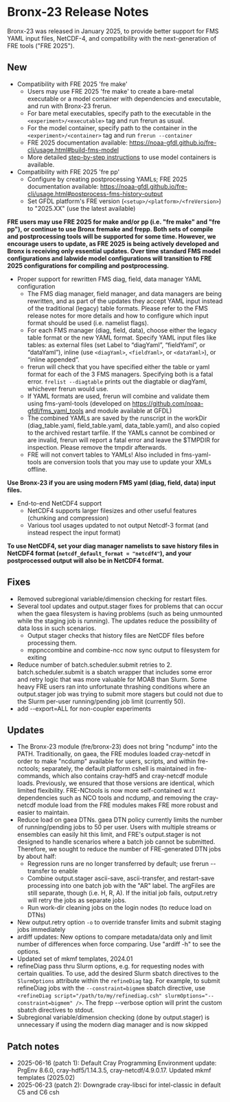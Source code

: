 # Bronx-23 Release Notes

Bronx-23 was released in January 2025, to provide better support for FMS YAML input files, NetCDF-4, and compatibility with the next-generation of FRE tools ("FRE 2025").

## New
* Compatibility with FRE 2025 'fre make'
  * Users may use FRE 2025 'fre make' to create a bare-metal executable or a model container with dependencies and executable, and run with Bronx-23 frerun.
  * For bare metal executables, specify path to the executable in the `<experiment>/<executable>` tag and run frerun as usual.
  * For the model container, specify path to the container in the `<experiment>/<container>` tag and run `frerun --container`
  * FRE 2025 documentation available: https://noaa-gfdl.github.io/fre-cli/usage.html#build-fms-model
  * More detailed [step-by-step instructions](run/model_container_integration.md) to use model containers is available.
* Compatibility with FRE 2025 'fre pp'
  * Configure by creating postprocessing YAMLs; FRE 2025 documentation available: https://noaa-gfdl.github.io/fre-cli/usage.html#postprocess-fms-history-output
  * Set GFDL platform's FRE version (`<setup>/<platform>/<freVersion>`) to "2025.XX" (use the latest available)

**FRE users may use FRE 2025 for make and/or pp (i.e. "fre make" and "fre pp"), or continue to use Bronx fremake and frepp. Both sets of compile and postprocessing tools will be supported for some time. However, we encourage users to update, as FRE 2025 is being actively developed and Bronx is receiving only essential updates. Over time standard FMS model configurations and labwide model configurations will transition to FRE 2025 configurations for compiling and postprocessing.**

* Proper support for rewritten FMS diag, field, data manager YAML configuration
  * The FMS diag manager, field manager, and data managers are being rewritten, and as part of the updates they accept YAML input instead of the traditional (legacy) table formats. Please refer to the FMS release notes for more details and how to configure which input format should be used (i.e. namelist flags).
  * For each FMS manager (diag, field, data), choose either the legacy table format or the new YAML format. Specify YAML input files like tables: as external files (set Label to “diagYaml”, “fieldYaml”, or “dataYaml”), inline (use `<diagYaml>`, `<fieldYaml>`, or `<dataYaml>`), or “inline appended”.
  * frerun will check that you have specified either the table or yaml format for each of the 3 FMS managers. Specifying both is a fatal error. `frelist --diagtable` prints out the diagtable or diagYaml, whichever frerun would use.
  * If YAML formats are used, frerun will combine and validate them using fms-yaml-tools (developed on https://github.com/noaa-gfdl/fms_yaml_tools and module available at GFDL)
  * The combined YAMLs are saved by the runscript in the workDir (diag_table.yaml, field_table.yaml, data_table.yaml), and also copied to the archived restart tarfile. If the YAMLs cannot be combined or are invalid, frerun will report a fatal error and leave the $TMPDIR for inspection. Please remove the tmpdir afterwards.
  * FRE will not convert tables to YAMLs! Also included in fms-yaml-tools are conversion tools that you may use to update your XMLs offline.

**Use Bronx-23 if you are using modern FMS yaml (diag, field, data) input files.**

* End-to-end NetCDF4 support
  * NetCDF4 supports larger filesizes and other useful features (chunking and compression)
  * Various tool usages updated to not output Netcdf-3 format (and instead respect the input format)

**To use NetCDF4, set your diag manager namelists to save history files in NetCDF4 format (`netcdf_default_format = "netcdf4"`), and your postprocessed output will also be in NetCDF4 format.**

## Fixes
* Removed subregional variable/dimension checking for restart files.
* Several tool updates and output.stager fixes for problems that can occur when the gaea filesystem is having problems (such as being unmounted while the staging job is running). The updates reduce the possibility of data loss in such scenarios.
  * Output stager checks that history files are NetCDF files before processing them.
  * mppnccombine and combine-ncc now sync output to filesystem for exiting
* Reduce number of batch.scheduler.submit retries to 2. batch.scheduler.submit is a sbatch wrapper that includes some error and retry logic that was more valuable for MOAB than Slurm. Some heavy FRE users ran into unfortunate thrashing conditions where an output.stager job was trying to submit more stagers but could not due to the Slurm per-user running/pending job limit (currently 50).
* add --export=ALL for non-coupler experiments

## Updates
* The Bronx-23 module (fre/bronx-23) does not bring "ncdump" into the PATH. Traditionally, on gaea, the FRE modules loaded cray-netcdf in order to make "ncdump" available for users, scripts, and within fre-nctools; separately, the default platform cshell is maintained in fre-commands, which also contains cray-hdf5 and cray-netcdf module loads. Previously, we ensured that those versions are identical, which limited flexibility. FRE-NCtools is now more self-contained w.r.t dependencies such as NCO tools and ncdump, and removing the cray-netcdf module load from the FRE modules makes FRE more robust and easier to maintain.
* Reduce load on gaea DTNs. gaea DTN policy currently limits the number of running/pending jobs to 50 per user. Users with multiple streams or ensembles can easily hit this limit, and FRE's output.stager is not designed to handle scenarios where a batch job cannot be submitted. Therefore, we sought to reduce the number of FRE-generated DTN jobs by about half:
  * Regression runs are no longer transferred by default; use frerun --transfer to enable
  * Combine output.stager ascii-save, ascii-transfer, and restart-save processing into one batch job with the "AR" label. The argFiles are still separate, though (i.e. H, R, A). If the initial job fails, output.retry will retry the jobs as separate jobs.
  * Run work-dir cleaning jobs on the login nodes (to reduce load on DTNs)
* New output.retry option `-o` to override transfer limits and submit staging jobs immediately
* ardiff updates: New options to compare metadata/data only and limit number of differences when force comparing. Use "ardiff -h" to see the options.
* Updated set of mkmf templates, 2024.01
* refineDiag pass thru Slurm options, e.g. for requesting nodes with certain qualities. To use, add the desired Slurm sbatch directives to the `SlurmOptions` attribute within the `refineDiag` tag. For example, to submit refineDiag jobs with the `--constraint=bigmem` sbatch directive, use `<refineDiag script="/path/to/my/refinediag.csh" slurmOptions="--constraint=bigmem" />`. The frepp --verbose option will print the custom sbatch directives to stdout.
* Subregional variable/dimension checking (done by output.stager) is unnecessary if using the modern diag manager and is now skipped

## Patch notes
* 2025-06-16 (patch 1): Default Cray Programming Environment update: PrgEnv 8.6.0, cray-hdf5/1.14.3.5, cray-netcdf/4.9.0.17. Updated mkmf templates (2025.02)
* 2025-06-23 (patch 2): Downgrade cray-libsci for intel-classic in default C5 and C6 csh
